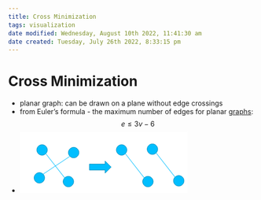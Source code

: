 ```yaml
---
title: Cross Minimization
tags: visualization
date modified: Wednesday, August 10th 2022, 11:41:30 am
date created: Tuesday, July 26th 2022, 8:33:15 pm
---
```


# Cross Minimization
- planar graph: can be drawn on a plane without edge crossings
- from Euler’s formula - the maximum number of edges for planar [graphs](Graphs.md): $$e \leq 3v-6$$
- ![im](assets/Pasted%20image%2020220418105118.png)

